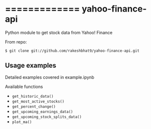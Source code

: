 
=============
yahoo-finance-api
=============

Python module to get stock data from Yahoo! Finance

From repo:

    $ git clone git://github.com/rakeshbhat9/yahoo-finance-api.git

Usage examples
--------------
Detailed examples covered in example.ipynb

Available functions

- ``get_historic_data()``
- ``get_most_active_stocks()``
- ``get_percent_change()``
- ``get_upcoming_earnings_data()``
- ``get_upcoming_stock_splits_data()``
- ``plot_ma()``
